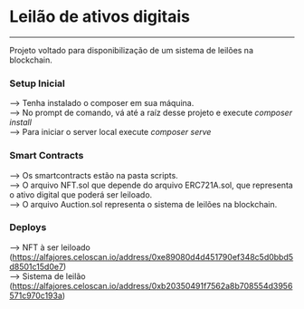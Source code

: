 # Leilão de ativos digitais
------

Projeto voltado para disponibilização de um sistema de leilões na blockchain.

### Setup Inicial
--> Tenha instalado o composer em sua máquina.<br>
--> No prompt de comando, vá até a raíz desse projeto e execute *composer install*<br>
--> Para iniciar o server local execute *composer serve*<br>

### Smart Contracts
--> Os smartcontracts estão na pasta scripts.<br>
--> O arquivo NFT.sol que depende do arquivo ERC721A.sol, que representa o ativo digital que poderá ser leiloado.<br>
--> O arquivo Auction.sol representa o sistema de leilões na blockchain.

### Deploys
--> NFT à ser leiloado (https://alfajores.celoscan.io/address/0xe89080d4d451790ef348c5d0bbd5d8501c15d0e7)<br>
--> Sistema de leilão (https://alfajores.celoscan.io/address/0xb20350491f7562a8b708554d3956571c970c193a)
